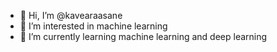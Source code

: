 - 👋 Hi, I’m @kavearaasane
- 👀 I’m interested in machine learning
- 🌱 I’m currently learning machine learning and deep learning


<!---
kavearaasane/kavearaasane is a ✨ special ✨ repository because its `README.md` (this file) appears on your GitHub profile.
You can click the Preview link to take a look at your changes.
--->
